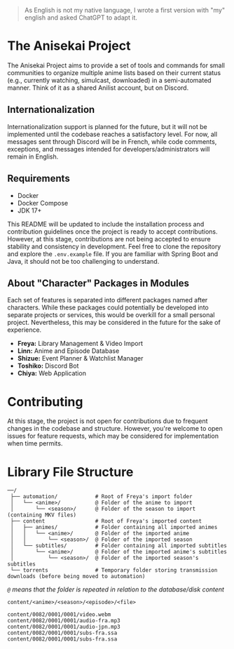 > As English is not my native language, I wrote a first version with "my" english and asked ChatGPT to adapt it.

# The Anisekai Project

The Anisekai Project aims to provide a set of tools and commands for small communities to organize multiple anime lists
based on their current status (e.g., currently watching, simulcast, downloaded) in a semi-automated manner. Think of it
as a shared Anilist account, but on Discord.

## Internationalization

Internationalization support is planned for the future, but it will not be implemented until the codebase reaches a
satisfactory level. For now, all messages sent through Discord will be in French, while code comments, exceptions, and
messages intended for developers/administrators will remain in English.

## Requirements

- Docker
- Docker Compose
- JDK 17+

This README will be updated to include the installation process and contribution guidelines once the project is ready to
accept contributions. However, at this stage, contributions are not being accepted to ensure stability and consistency
in development. Feel free to clone the repository and explore the `.env.example` file. If you are familiar with Spring
Boot and Java, it should not be too challenging to understand.

## About "Character" Packages in Modules

Each set of features is separated into different packages named after characters. While these packages could potentially
be developed into separate projects or services, this would be overkill for a small personal project. Nevertheless, this
may be considered in the future for the sake of experience.

- **Freya:** Library Management & Video Import
- **Linn:** Anime and Episode Database
- **Shizue:** Event Planner & Watchlist Manager
- **Toshiko:** Discord Bot
- **Chiya:** Web Application

# Contributing

At this stage, the project is not open for contributions due to frequent changes in the codebase and structure. However,
you're welcome to open issues for feature requests, which may be considered for implementation when time permits.

# Library File Structure

```
──/
 ├── automation/            # Root of Freya's import folder
 │   └── <anime>/           @ Folder of the anime to import
 │       └── <season>/      @ Folder of the season to import (containing MKV files)
 ├── content                # Root of Freya's imported content
 │   ├── animes/            # Folder containing all imported animes
 │   │   └── <anime>/       @ Folder of the imported anime
 │   │       └── <season>/  @ Folder of the imported season
 │   └── subtitles/         # Folder containing all imported subtitles
 │       └── <anime>/       @ Folder of the imported anime's subtitles
 │           └── <season>/  @ Folder of the imported season's subtitles
 └── torrents               # Temporary folder storing transmission downloads (before being moved to automation)
```
*`@` means that the folder is repeated in relation to the database/disk content*

```
content/<anime>/<season>/<episode>/<file>

content/0082/0001/0001/video.webm
content/0082/0001/0001/audio-fra.mp3
content/0082/0001/0001/audio-jpn.mp3
content/0082/0001/0001/subs-fra.ssa
content/0082/0001/0001/subs-fra.ssa
```